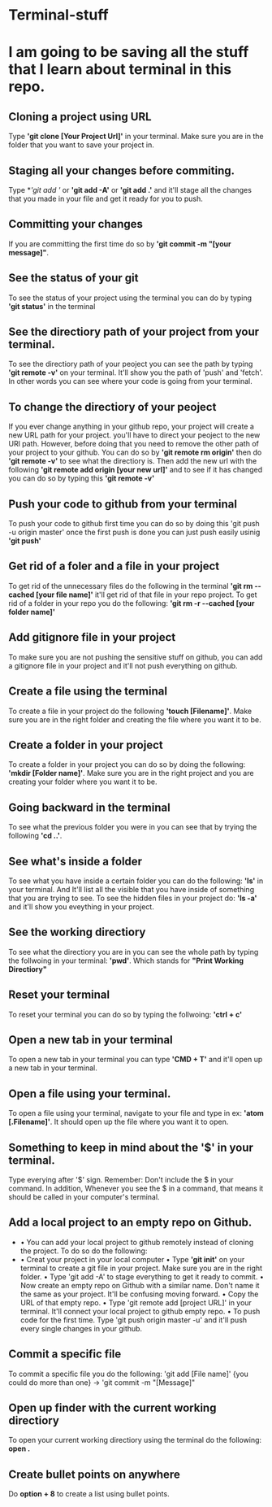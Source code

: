 # Terminal-stuff
# I am going to be saving all the stuff that I learn about terminal in this repo.

## Cloning a project using URL
Type **'git clone [Your Project Url]'**  in your terminal. Make sure you are in the folder that you want to save your project in. 

## Staging all your changes before commiting.
Type **'git add *'** or **'git add -A'** or **'git add .'** and it'll stage all the changes that you made in your file and get it ready for you to push. 

## Committing your changes
If you are committing the first time do so by **'git commit -m "[your message]"**.

## See the status of your git
To see the status of your project using the terminal you can do by typing **'git status'** in the terminal

## See the directiory path of your project from your terminal.
To see the directiory path of your peoject you can see the path by typing **'git remote -v'** on your terminal. It'll show you the path of 'push' and 'fetch'. In other words you can see where your code is going from your terminal.

## To change the directiory of your peoject
If you ever change anything in your github repo, your project will create a new URL path for your project. you'll have to direct your peoject to the new URl path. However, before doing that you need to remove the other path of your project to your github. You can do so by **'git remote rm origin'** then do **'git remote -v'** to see what the directiory is. Then add the new url with the following **'git remote add origin [your new url]'** and to see if it has changed you can do so by typing this **'git remote -v'**

## Push your code to github from your terminal
To push your code to github first time you can do so by doing this 'git push -u origin master' once the first push is done you can just push easily usinig **'git push'**

## Get rid of a foler and a file in your project
To get rid of the unnecessary files do the following in the terminal **'git rm --cached [your file name]'** it'll get rid of that file in your repo project. 
To get rid of a folder in your repo you do the following: **'git rm -r --cached [your folder name]'** 

## Add gitignore file in your project
To make sure you are not pushing the sensitive stuff on github, you can add a gitignore file in your project and it'll not push everything on github.

## Create a file using the terminal
To create a file in your project do the following **'touch [Filename]'**. Make sure you are in the right folder and creating the file where you want it to be. 

## Create a folder in your project
To create a folder in your project you can do so by doing the following: **'mkdir [Folder name]'**. Make sure you are in the right project and you are creating your folder where you want it to be. 

## Going backward in the terminal
To see what the previous folder you were in you can see that by trying the following **'cd ..'**.

## See what's inside a folder
To see what you have inside a certain folder you can do the following: **'ls'** in your terminal. And It'll list all the visible that you have inside of something that you are trying to see. To see the hidden files in your project do: **'ls -a'** and it'll show you eveything in your project.

## See the working directiory
To see what the directiory you are in you can see the whole path by typing the follwoing in your terminal: **'pwd'**. Which stands for **"Print Working Directiory"**

## Reset your terminal
To reset your terminal you can do so by typing the follwoing: **'ctrl + c'**

## Open a new tab in your terminal
To open a new tab in your terminal you can type **'CMD + T'** and it'll open up a new tab in your terminal.

## Open a file using your terminal.
To open a file using your terminal, navigate to your file and type in ex: **'atom [.Filename]'**. It should open up the file where you want it to open. 

## Something to keep in mind about the '$' in your terminal.
Type everying after '$' sign. Remember: Don't include the $ in your command. In addition, Whenever you see the $ in a command, that means it should be called in your computer's terminal.

## Add a local project to an empty repo on Github.
* • You can add your local project to github remotely instead of cloning the project. To do so do the following: 
* • Creat your project in your local computer
• Type **'git init'** on your terminal to create a git file in your project. Make sure you are in the right folder.
• Type 'git add -A' to stage everything to get it ready to commit.
• Now create an empty repo on Github with a similar name. Don't name it the same as your project. It'll be confusing moving forward.
• Copy the URL of that empty repo.
• Type 'git remote add [project URL]' in your terminal. It'll connect your local project to github empty repo.
• To push code for the first time. Type 'git push origin master -u' and it'll push every single changes in your github.

## Commit a specific file 
To commit a specific file you do the following: 'git add [File name]' {you could do more than one}  -> 'git commit -m "[Message]"

## Open up finder with the current working directiory
To open your current working directiory using the terminal do the following: **open .**

## Create bullet points on anywhere
Do **option + 8** to create a list using bullet points.



